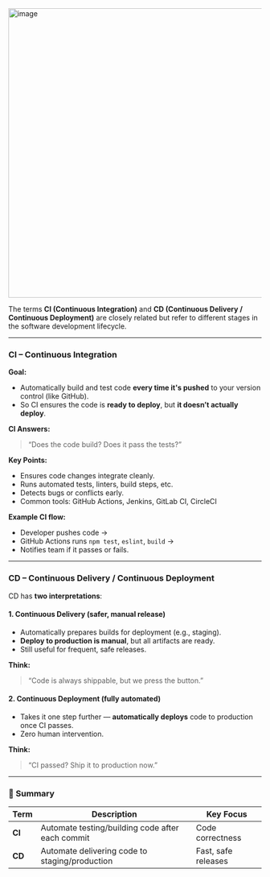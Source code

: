 <img width="1014" height="575" alt="image" src="https://github.com/user-attachments/assets/b390b7ed-8215-4cd7-8ba0-cdb52f9c367f" />

The terms **CI (Continuous Integration)** and **CD (Continuous Delivery / Continuous Deployment)** are closely related but refer to different stages in the software development lifecycle.

---

### **CI – Continuous Integration**

**Goal:**
- Automatically build and test code **every time it's pushed** to your version control (like GitHub).
- So CI ensures the code is **ready to deploy**, but **it doesn’t actually deploy**.

**CI Answers:**
> “Does the code build? Does it pass the tests?”

**Key Points:**

* Ensures code changes integrate cleanly.
* Runs automated tests, linters, build steps, etc.
* Detects bugs or conflicts early.
* Common tools: GitHub Actions, Jenkins, GitLab CI, CircleCI

**Example CI flow:**

* Developer pushes code →
* GitHub Actions runs `npm test`, `eslint`, `build` →
* Notifies team if it passes or fails.

---

### **CD – Continuous Delivery / Continuous Deployment**

CD has **two interpretations**:

#### 1. **Continuous Delivery** (safer, manual release)

* Automatically prepares builds for deployment (e.g., staging).
* **Deploy to production is manual**, but all artifacts are ready.
* Still useful for frequent, safe releases.

**Think:**

> “Code is always shippable, but we press the button.”

#### 2. **Continuous Deployment** (fully automated)

* Takes it one step further — **automatically deploys** code to production once CI passes.
* Zero human intervention.

**Think:**

> “CI passed? Ship it to production now.”

---

### 🧠 Summary

| Term   | Description                                      | Key Focus           |
| ------ | ------------------------------------------------ | ------------------- |
| **CI** | Automate testing/building code after each commit | Code correctness    |
| **CD** | Automate delivering code to staging/production   | Fast, safe releases |
